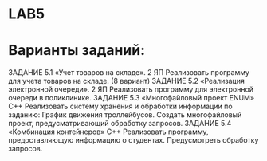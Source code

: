 # LAB5
# Варианты заданий:
ЗАДАНИЕ 5.1 «Учет товаров на складе». 2 ЯП
Реализовать программу для учета товаров на складе. (8 вариант)
ЗАДАНИЕ 5.2 «Реализация электронной очереди». 2 ЯП
Реализовать программу для электронной очереди в поликлинике. 
ЗАДАНИЕ 5.3 «Многофайловый проект ENUM» С++
Реализовать систему хранения и обработки информации по заданию: График движения троллейбусов. Создать многофайловый проект, предусматривающий обработку запросов.
ЗАДАНИЕ 5.4 «Комбинация контейнеров» С++
Реализовать программу, предоставляющую информацию о студентах. Предусмотреть обработку запросов.
 
